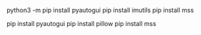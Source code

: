 [//]: # (workon your_virtualenv)

[//]: # ($ pip install pillow imutils)

[//]: # ($ pip install pyobjc-core)

[//]: # ($ pip install pyobjc)

[//]: # ($ pip install pyautogui)


python3 -m pip install pyautogui
pip install imutils
pip install mss

pip install pyautogui
pip install pillow
pip install mss